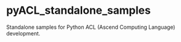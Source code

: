 # pyACL_standalone_samples
Standalone samples for Python ACL (Ascend Computing Language) development.
